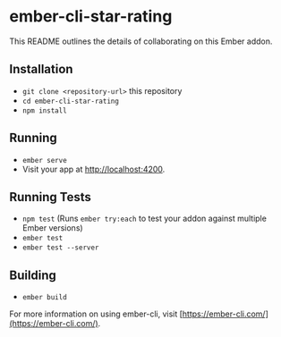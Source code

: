 # ember-cli-star-rating

This README outlines the details of collaborating on this Ember addon.

## Installation

* `git clone <repository-url>` this repository
* `cd ember-cli-star-rating`
* `npm install`

## Running

* `ember serve`
* Visit your app at [http://localhost:4200](http://localhost:4200).

## Running Tests

* `npm test` (Runs `ember try:each` to test your addon against multiple Ember versions)
* `ember test`
* `ember test --server`

## Building

* `ember build`

For more information on using ember-cli, visit [https://ember-cli.com/](https://ember-cli.com/).
